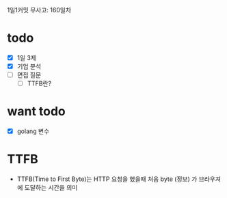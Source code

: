 1일1커밋 무사고: 160일차

# todo

- [x] 1일 3제
- [x] 기업 분석
- [ ] 면접 질문
  - [ ] TTFB란?

# want todo

- [x] golang 변수

# TTFB

- TTFB(Time to First Byte)는 HTTP 요청을 했을때 처음 byte (정보) 가 브라우져에 도달하는 시간을 의미
